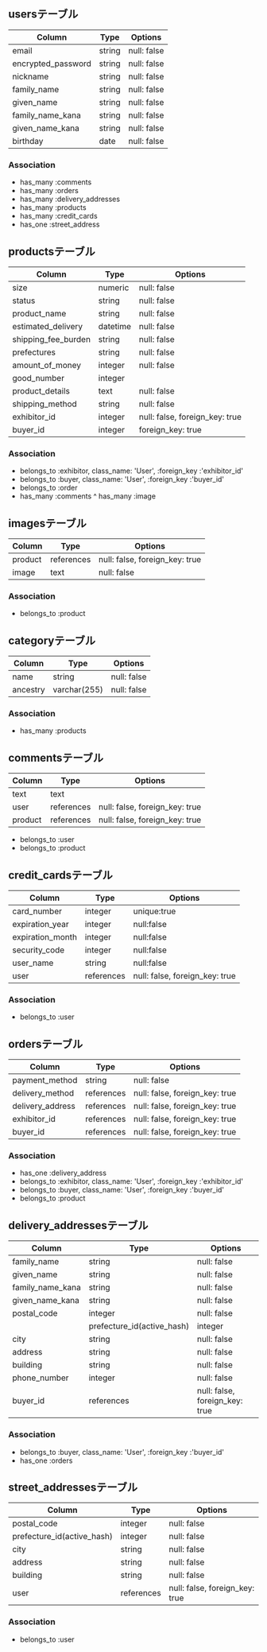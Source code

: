 ## usersテーブル
|Column|Type|Options|
|------|----|-------|
|email|string|null: false|
|encrypted_password|string|null: false|
|nickname|string|null: false|
|family_name|string|null: false|
|given_name|string|null: false|
|family_name_kana|string|null: false|
|given_name_kana|string|null: false|
|birthday|date|null: false|
### Association
- has_many :comments
- has_many :orders
- has_many :delivery_addresses
- has_many :products
- has_many :credit_cards
- has_one :street_address

## productsテーブル
|Column|Type|Options|
|------|----|-------|
|size|numeric|null: false|
|status|string|null: false|
|product_name|string|null: false|
|estimated_delivery|datetime|null: false|
|shipping_fee_burden|string|null: false|
|prefectures|string|null: false|
|amount_of_money|integer|null: false|
|good_number|integer|
|product_details|text|null: false|
|shipping_method|string|null: false|
|exhibitor_id|integer|null: false, foreign_key: true|
|buyer_id|integer|foreign_key: true|
### Association
- belongs_to :exhibitor, class_name: 'User', :foreign_key :'exhibitor_id'
- belongs_to :buyer, class_name: 'User', :foreign_key :'buyer_id'
- belongs_to :order
- has_many :comments
^ has_many :image

## imagesテーブル
|Column|Type|Options|
|------|----|-------|
|product|references|null: false, foreign_key: true|
|image|text|null: false|
### Association
- belongs_to :product

## categoryテーブル
|Column|Type|Options|
|------|----|-------|
|name|string|null: false|
|ancestry|varchar(255)|null: false|
### Association
- has_many :products

## commentsテーブル
|Column|Type|Options|
|------|----|-------|
|text|text|
|user|references|null: false, foreign_key: true|
|product|references|null: false, foreign_key: true|
- belongs_to :user
- belongs_to :product


## credit_cardsテーブル
|Column|Type|Options|
|------|----|-------|
|card_number|integer|unique:true|
|expiration_year|integer|null:false|
|expiration_month|integer|null:false|
|security_code|integer|null:false|
|user_name|string|null:false|
|user|references|null: false, foreign_key: true|
### Association
- belongs_to :user


## ordersテーブル
|Column|Type|Options|
|------|----|-------|
|payment_method|string|null: false|
|delivery_method|references|null: false, foreign_key: true|
|delivery_address|references|null: false, foreign_key: true|
|exhibitor_id|references|null: false, foreign_key: true|
|buyer_id|references|null: false, foreign_key: true|
### Association
- has_one :delivery_address
- belongs_to :exhibitor, class_name: 'User', :foreign_key :'exhibitor_id'
- belongs_to :buyer, class_name: 'User', :foreign_key :'buyer_id'
- belongs_to :product

## delivery_addressesテーブル
|Column|Type|Options|
|------|----|-------|
|family_name|string|null: false|
|given_name|string|null: false|
|family_name_kana|string|null: false|
|given_name_kana|string|null: false|
|postal_code|integer|null: false|
||prefecture_id(active_hash)|integer|null: false|
|city|string|null: false|
|address|string|null: false|
|building|string|null: false|
|phone_number|integer|null: false|
|buyer_id|references|null: false, foreign_key: true|
### Association
- belongs_to :buyer, class_name: 'User', :foreign_key :'buyer_id'
- has_one :orders

## street_addressesテーブル
|Column|Type|Options|
|------|----|-------|
|postal_code|integer|null: false|
|prefecture_id(active_hash)|integer|null: false|
|city|string|null: false|
|address|string|null: false|
|building|string|null: false|
|user|references|null: false, foreign_key: true|
### Association
- belongs_to :user